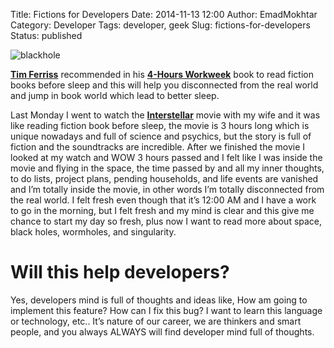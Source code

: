 Title: Fictions for Developers
Date: 2014-11-13 12:00
Author: EmadMokhtar
Category: Developer
Tags: developer, geek
Slug: fictions-for-developers
Status: published

![blackhole](http://www.emadmokhtar.com/wp-content/uploads/blackhole.jpg)

**[Tim Ferriss](http://www.timothyferriss.com/)** recommended in his
**[4-Hours
Workweek](http://www.amazon.com/4-Hour-Work-Week-Escape-Anywhere-ebook/dp/B002WE46UW/ref=sr_1_1?ie=UTF8&qid=1415863625&sr=8-1)**
book to read fiction books before sleep and this will help you
disconnected from the real world and jump in book world which lead to
better sleep.

Last Monday I went to watch the
**[Interstellar](https://www.google.com/url?sa=t&rct=j&q=&esrc=s&source=web&cd=4&cad=rja&uact=8&ved=0CCgQFjAD&url=http%3A%2F%2Fwww.imdb.com%2Ftitle%2Ftt0816692%2F&ei=u11kVPXNFIuV7AbVy4DoDw&usg=AFQjCNEwQcJ-old_Ha_400cEjFgIpjPT5g&sig2=fksmaVPQ1mq71ghUjTkRSQ&bvm=bv.79189006,d.ZGU)**
movie with my wife and it was like reading fiction book before sleep,
the movie is 3 hours long which is unique nowadays and full of science
and psychics, but the story is full of fiction and the soundtracks are
incredible. After we finished the movie I looked at my watch and WOW 3
hours passed and I felt like I was inside the movie and flying in the
space, the time passed by and all my inner thoughts, to do lists,
project plans, pending households, and life events are vanished and I’m
totally inside the movie, in other words I’m totally disconnected from
the real world. I felt fresh even though that it’s 12:00 AM and I have a
work to go in the morning, but I felt fresh and my mind is clear and
this give me chance to start my day so fresh, plus now I want to read
more about space, black holes, wormholes, and singularity.

# Will this help developers?

Yes, developers mind is full of thoughts and ideas like, How am going to
implement this feature? How can I fix this bug? I want to learn this
language or technology, etc.. It’s nature of our career, we are thinkers
and smart people, and you always ALWAYS will find developer mind full of
thoughts.
